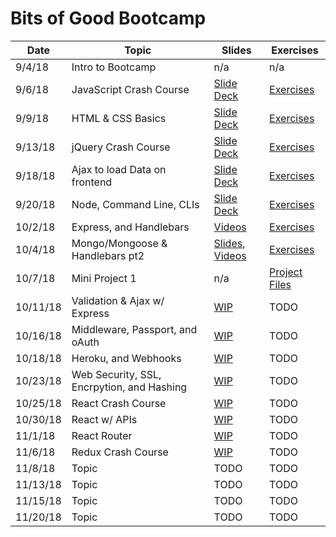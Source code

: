 # Bits of Good Bootcamp


| Date     | Topic                                      | Slides                        | Exercises                        |
|--------- |--------------------------------------------|-------------------------------|----------------------------------|
| 9/4/18   | Intro to Bootcamp                          |  n/a                          |  n/a                             |
| 9/6/18   | JavaScript Crash Course                    | [Slide Deck][js-intro-slides] | [Exercises][js-exercises]        |
| 9/9/18   | HTML & CSS Basics                          | [Slide Deck][html-css-slides] | [Exercises][html-css-exercises]  |
| 9/13/18  | jQuery Crash Course                        | [Slide Deck][jQuery-slides]   | [Exercises][jQuery-exercises]    |
| 9/18/18  | Ajax to load Data on frontend              | [Slide Deck][ajax-slides]     | [Exercises][jQuery-exercises]    |
| 9/20/18  | Node, Command Line, CLIs                   | [Slide Deck][node-slides]     | [Exercises][node-exercises]      |
| 10/2/18  | Express, and Handlebars                    | [Videos][express-videos]      | [Exercises][express-exercises]   |
| 10/4/18  | Mongo/Mongoose & Handlebars pt2 | [Slides][mongo-slides], [Videos][mongo-videos] | [Exercises][mongo-exercises]|
| 10/7/18  | Mini Project 1                             | n/a                           | [Project Files][mini-project-1]  |
| 10/11/18 | Validation & Ajax w/ Express               | [WIP][validation-slides]      | TODO    |
| 10/16/18 | Middleware, Passport, and oAuth            | [WIP][passport-slides]        | TODO    |
| 10/18/18 | Heroku, and Webhooks                       | [WIP][heroku-slides]          | TODO    |
| 10/23/18 | Web Security, SSL, Encrpytion, and Hashing | [WIP][security-slides]        | TODO    |
| 10/25/18 | React Crash Course                         | [WIP][react-slides]           | TODO    |
| 10/30/18 | React w/ APIs                              | [WIP][react-api-slides]       | TODO    |
| 11/1/18  | React Router                               | [WIP][react-router-slides]    | TODO    |
| 11/6/18  | Redux Crash Course                         | [WIP][redux-slides]           | TODO    |
| 11/8/18  | Topic       | TODO   | TODO    |
| 11/13/18 | Topic       | TODO   | TODO    |
| 11/15/18 | Topic       | TODO   | TODO    |
| 11/20/18 | Topic       | TODO   | TODO    |


[js-intro-slides]: https://docs.google.com/presentation/d/1buIrHO2EcgGLL7WIVXJ4vgJGPsd2rNt0a-DCv-SAId8/edit?usp=sharing
[js-exercises]: 1_javascript/
[html-css-slides]: https://docs.google.com/presentation/d/1POMfrkOvPWVUZCEXwS5x2iylqtFox02bhPeyx4xM3w4/edit?usp=sharing
[html-css-exercises]: 2_html_css/
[jQuery-slides]: https://docs.google.com/presentation/d/1aQaK7HcrJRifq5v11Bw80sGZ1e90Of1oQZwkMu0Hl7Q/edit?usp=sharing
[jQuery-exercises]: 3_jquery/
[ajax-slides]: https://docs.google.com/presentation/d/1fBdQsX0XFbNH61LodRJkLqRNXZTupQwPp6ccj4-6XJs/edit?usp=sharing
[node-slides]: https://docs.google.com/presentation/d/1bmWGuiGA0zW9lfz3MLfvTMuQVlIC-_y5AKaKleI6sUI/edit?usp=sharing
[node-exercises]: 4_node/
[express-videos]: https://github.com/GTBitsOfGood/bootcamp/tree/master/5_express/1_express_intro
[express-exercises]: 5_express/
[mongo-slides]: https://docs.google.com/presentation/d/1A2EwFbc-0ulofNWfNDlifEXukHfl6IyMa61or-2WUC0/edit?usp=sharing
[mongo-videos]: https://www.youtube.com/playlist?list=PLG3Osgh6aITX5HMqWJ1f0J30e_zl-Lhxl
[mongo-exercises]: 6_mongo/
[mini-project-1]: 7_mini_project_1
[validation-slides]: https://docs.google.com/presentation/d/1GWI_RN_BeSli8iTOapMSxszU8sfdmGMA1UjgYio25mE/edit?usp=sharing
[passport-slides]: https://docs.google.com/presentation/d/1heaKYIk0mAir9rVUZdxo2wvVi-ceIa82mArhuXndfqc/edit?usp=sharing
[heroku-slides]: https://docs.google.com/presentation/d/1ReQjdkdU5zi_wxuia8zFpNn7p24pSMfoUOJz_RZyrKw/edit?usp=sharing
[security-slides]: https://docs.google.com/presentation/d/12_z17MJC1CxPdaTqxadhqZYMJUbKLbpYG3lWqxJ6ZjI/edit?usp=sharing
[react-slides]: https://docs.google.com/presentation/d/1rXNLIfJ8ITURx3YMzIGAPrEenZ-bL0ee_9-sflWIgF0/edit?usp=sharing
[react-api-slides]: https://docs.google.com/presentation/d/1YLdtNChps73CfUlKwxbUR4fra1dZMRcS5jfpGquQVmk/edit?usp=sharing
[react-router-slides]: https://docs.google.com/presentation/d/1W52M5aw2tBah7JReojyE534CY-d7YhH6OsMgSi2uhyY/edit?usp=sharing
[redux-slides]: https://docs.google.com/presentation/d/1bE-1UrDDahsAP6VYMkgs1WZQQ6dTTCertNF7C-7nADA/edit?usp=sharing
